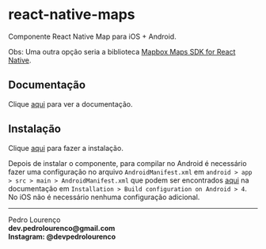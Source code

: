 # react-native-maps

Componente React Native Map para iOS + Android.

Obs: Uma outra opção seria a biblioteca [Mapbox Maps SDK for React Native](@mapbox-react-native-mapbox-gl.md).

## Documentação

Clique [aqui](https://github.com/react-native-community/react-native-maps) para ver a documentação.

## Instalação

Clique [aqui](https://www.npmjs.com/package/react-native-maps) para fazer a instalação.

Depois de instalar o componente, para compilar no Android é necessário fazer uma configuração no arquivo `AndroidManifest.xml` em `android > app > src > main > AndroidManifest.xml` que podem ser encontrados [aqui](https://github.com/react-native-community/react-native-maps/blob/master/docs/installation.md) na documentação em `Installation > Build configuration on Android > 4`. No iOS não é necessário nenhuma configuração adicional.


<hr>
<stong>Pedro Lourenço</strong><br>
<Strong>dev.pedrolourenco@gmail.com</strong><br>
<Strong>Instagram: @devpedrolourenco</strong>